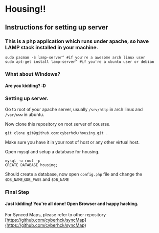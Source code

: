 # Housing!!

## Instructions for setting up server

### This is a php application which runs under apache, so have LAMP stack installed in your machine.
```
sudo pacman -S lamp-server^ #if you're a awesome arch linux user
sudo apt-get install lamp-server^ #if you're a ubuntu user or debian
```

### What about Windows?
#### Are you kidding? :D

### Setting up server.
Go to root of your apache server, usually ```/srv/http``` in arch linux and ```/var/www``` in ubuntu.

Now clone this repository on root server of cousrse.

```
git clone git@github.com:cyberhck/housing.git .
```
Make sure you have it in your root of host or any other virtual host.

Open mysql and setup a database for housing.

```
mysql -u root -p
CREATE DATABASE housing;
```
Should create a database, now open ```config.php``` file and change the ```$DB_NAME```,```$DB_PASS``` and ```$DB_NAME```

### Final Step
#### Just kidding! You're all done! Open Browser and happy hacking.


For Synced Maps, please refer to other repository [https://github.com/cyberhck/syncMap](https://github.com/cyberhck/syncMap)
